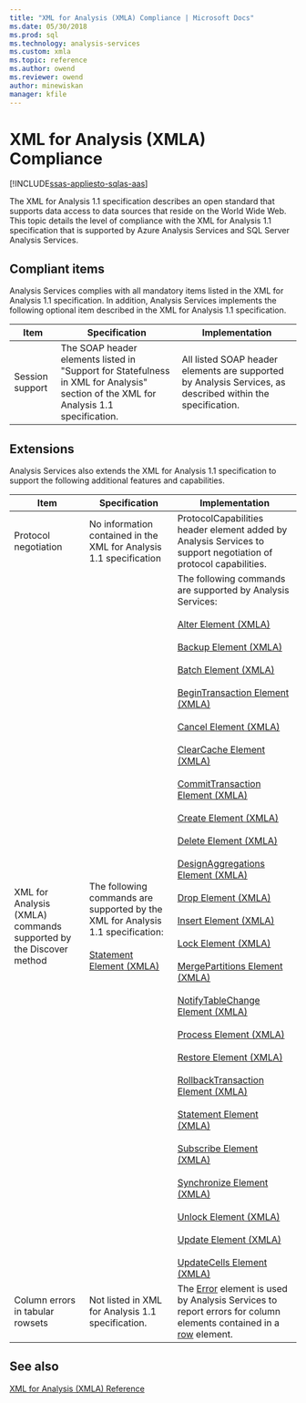 ```yaml
---
title: "XML for Analysis (XMLA) Compliance | Microsoft Docs"
ms.date: 05/30/2018
ms.prod: sql
ms.technology: analysis-services
ms.custom: xmla
ms.topic: reference
ms.author: owend
ms.reviewer: owend
author: minewiskan
manager: kfile
---
```

# XML for Analysis (XMLA) Compliance
[!INCLUDE[ssas-appliesto-sqlas-aas](../../includes/ssas-appliesto-sqlas-aas.md)]  

  The XML for Analysis 1.1 specification describes an open standard that supports data access to data sources that reside on the World Wide Web. This topic details the level of compliance with the XML for Analysis 1.1 specification that is supported by Azure Analysis Services and SQL Server Analysis Services.  
  
## Compliant items  
Analysis Services complies with all mandatory items listed in the XML for Analysis 1.1 specification. In addition, Analysis Services implements the following optional item described in the XML for Analysis 1.1 specification.  
  
|Item|Specification|Implementation|  
|----------|-------------------|--------------------|  
|Session support|The SOAP header elements listed in "Support for Statefulness in XML for Analysis" section of the XML for Analysis 1.1 specification.|All listed SOAP header elements are supported by Analysis Services, as described within the specification.|  
  
## Extensions  
 Analysis Services also extends the XML for Analysis 1.1 specification to support the following additional features and capabilities.  
  
|Item|Specification|Implementation|  
|----------|-------------------|--------------------|  
|Protocol negotiation|No information contained in the XML for Analysis 1.1 specification|ProtocolCapabilities header element added by Analysis Services to support negotiation of protocol capabilities.|  
|XML for Analysis (XMLA) commands supported by the Discover method|The following commands are supported by the XML for Analysis 1.1 specification:<br /><br /> [Statement Element &#40;XMLA&#41;](../../analysis-services/xmla/xml-elements-commands/statement-element-xmla.md)|The following commands are supported by Analysis Services:<br /><br /> [Alter Element &#40;XMLA&#41;](../../analysis-services/xmla/xml-elements-commands/alter-element-xmla.md)<br /><br /> [Backup Element &#40;XMLA&#41;](../../analysis-services/xmla/xml-elements-commands/backup-element-xmla.md)<br /><br /> [Batch Element &#40;XMLA&#41;](../../analysis-services/xmla/xml-elements-commands/batch-element-xmla.md)<br /><br /> [BeginTransaction Element &#40;XMLA&#41;](../../analysis-services/xmla/xml-elements-commands/begintransaction-element-xmla.md)<br /><br /> [Cancel Element &#40;XMLA&#41;](../../analysis-services/xmla/xml-elements-commands/cancel-element-xmla.md)<br /><br /> [ClearCache Element &#40;XMLA&#41;](../../analysis-services/xmla/xml-elements-commands/clearcache-element-xmla.md)<br /><br /> [CommitTransaction Element &#40;XMLA&#41;](../../analysis-services/xmla/xml-elements-commands/committransaction-element-xmla.md)<br /><br /> [Create Element &#40;XMLA&#41;](../../analysis-services/xmla/xml-elements-commands/create-element-xmla.md)<br /><br /> [Delete Element &#40;XMLA&#41;](../../analysis-services/xmla/xml-elements-commands/delete-element-xmla.md)<br /><br /> [DesignAggregations Element &#40;XMLA&#41;](../../analysis-services/xmla/xml-elements-commands/designaggregations-element-xmla.md)<br /><br /> [Drop Element &#40;XMLA&#41;](../../analysis-services/xmla/xml-elements-commands/drop-element-xmla.md)<br /><br /> [Insert Element &#40;XMLA&#41;](../../analysis-services/xmla/xml-elements-commands/insert-element-xmla.md)<br /><br /> [Lock Element &#40;XMLA&#41;](../../analysis-services/xmla/xml-elements-commands/lock-element-xmla.md)<br /><br /> [MergePartitions Element &#40;XMLA&#41;](../../analysis-services/xmla/xml-elements-commands/mergepartitions-element-xmla.md)<br /><br /> [NotifyTableChange Element &#40;XMLA&#41;](../../analysis-services/xmla/xml-elements-commands/notifytablechange-element-xmla.md)<br /><br /> [Process Element &#40;XMLA&#41;](../../analysis-services/xmla/xml-elements-commands/process-element-xmla.md)<br /><br /> [Restore Element &#40;XMLA&#41;](../../analysis-services/xmla/xml-elements-commands/restore-element-xmla.md)<br /><br /> [RollbackTransaction Element &#40;XMLA&#41;](../../analysis-services/xmla/xml-elements-commands/rollbacktransaction-element-xmla.md)<br /><br /> [Statement Element &#40;XMLA&#41;](../../analysis-services/xmla/xml-elements-commands/statement-element-xmla.md)<br /><br /> [Subscribe Element &#40;XMLA&#41;](../../analysis-services/xmla/xml-elements-commands/subscribe-element-xmla.md)<br /><br /> [Synchronize Element &#40;XMLA&#41;](../../analysis-services/xmla/xml-elements-commands/synchronize-element-xmla.md)<br /><br /> [Unlock Element &#40;XMLA&#41;](../../analysis-services/xmla/xml-elements-commands/unlock-element-xmla.md)<br /><br /> [Update Element &#40;XMLA&#41;](../../analysis-services/xmla/xml-elements-commands/update-element-xmla.md)<br /><br /> [UpdateCells Element &#40;XMLA&#41;](../../analysis-services/xmla/xml-elements-commands/updatecells-element-xmla.md)|  
|Column errors in tabular rowsets|Not listed in XML for Analysis 1.1 specification.|The [Error](../../analysis-services/xmla/xml-elements-properties/error-element-xmla.md) element is used by Analysis Services to report errors for column elements contained in a [row](../../analysis-services/xmla/xml-elements-properties/error-element-xmla.md) element.|  
  
## See also
 [XML for Analysis  &#40;XMLA&#41; Reference](../../analysis-services/xmla/xml-for-analysis-xmla-reference.md)  
  
  
